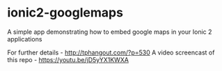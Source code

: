 # ionic2-googlemaps
A simple app demonstrating how to embed google maps in your Ionic 2 applications

For further details - http://tphangout.com/?p=530
A video screencast of this repo - https://youtu.be/jD5yYX1KWXA

